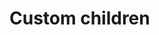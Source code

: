 <EuiPageHeader>
  <EuiPageHeaderSection>
    <EuiTitle @size="l">
      <h1>
        Custom children
      </h1>
    </EuiTitle>
  </EuiPageHeaderSection>
</EuiPageHeader>